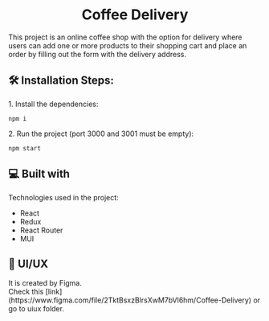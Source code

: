 <h1 align="center" id="title">Coffee Delivery</h1>

<p id="description">This project is an online coffee shop with the option for delivery where users can add one or more products to their shopping cart and place an order by filling out the form with the delivery address.</p>

<h2>🛠️ Installation Steps:</h2>

<p>1. Install the dependencies:</p>

```
npm i
```

<p>2. Run the project (port 3000 and 3001 must be empty):</p>

```
npm start
```

  
  
<h2>💻 Built with</h2>

Technologies used in the project:

*   React
*   Redux
*   React Router
*   MUI

<h2>🎨 UI/UX</h2>
It is created by Figma.</br>Check this [link](https://www.figma.com/file/2TktBsxzBlrsXwM7bVl6hm/Coffee-Delivery) or go to uiux folder.
